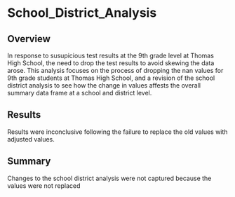 # School_District_Analysis
## Overview
In response to susupicious test results at the 9th grade level at Thomas High School, the need to drop the test results to avoid skewing the data arose. This analysis focuses on the process of dropping the nan values for 9th grade students at Thomas High School, and a revision of  the school district analysis to see how the change in values affests the overall summary data frame at a school and district level.
## Results
Results were inconclusive following the failure to replace the old values with adjusted values. 
## Summary
Changes to the school district analysis were not captured because the values were not replaced
